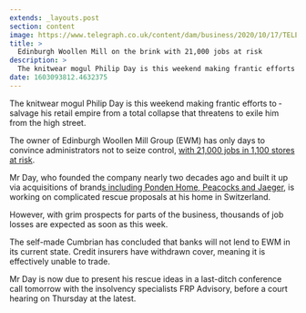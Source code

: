 ```yaml
--- 
extends: _layouts.post 
section: content 
image: https://www.telegraph.co.uk/content/dam/business/2020/10/17/TELEMMGLPICT000241545138_trans_NvBQzQNjv4BqY4-XNG_7v-V2jIZ3ghNYKP1t5ZPBjCp4E7DoAcEnUTU.jpeg?impolicy=logo-overlay 
title: > 
  Edinburgh Woollen Mill on the brink with 21,000 jobs at risk 
description: > 
  The knitwear mogul Philip Day is this weekend making frantic efforts to ­salvage his retail empire from a total collapse that threatens to exile him from the high street.The owner of Edinburgh Woollen Mill Group (EWM) has only days to convince administrators not to seize control, with 21,000 jobs in 1,100 stores at risk.However, with grim prospects for parts of the business, thousands of job losses are expected as soon as this week.The self-made Cumbrian has concluded that banks will not lend to EWM in its ­current state.Credit insurers have withdrawn cover, meaning it is effectively unable to trade. 
date: 1603093812.4632375 
--- 
```

<div><p>The knitwear mogul Philip Day is this weekend making frantic efforts to &#173;salvage his retail empire from a total collapse that threatens to exile him from the high street.</p>
<p>The owner of Edinburgh Woollen Mill Group (EWM) has only days to convince administrators not to seize control, <a href="https://www.telegraph.co.uk/business/2020/10/16/peacocks-edinburgh-woollen-mill-shut-50-stores/">with 21,000 jobs in 1,100 stores at risk</a>.</p>
<p>Mr Day, who founded the company nearly two decades ago and built it up via acquisitions of brand<a href="https://www.telegraph.co.uk/business/2020/10/09/24000-jobs-danger-peacocks-jaeger-owner-faces-collapse/">s including Ponden Home, Peacocks and Jaeger</a>, is working on complicated rescue proposals at his home in Switzerland.</p>
<p>However, with grim prospects for parts of the business, thousands of job losses are expected as soon as this week.</p>
<p>The self-made Cumbrian has concluded that banks will not lend to EWM in its &#173;current state. Credit insurers have withdrawn cover, meaning it is effectively unable to trade.</p>
<p>Mr Day is now due to present his rescue ideas in a last-ditch conference call tomorrow with the insolvency specialists FRP Advisory, before a court hearing on Thursday at the latest.</p>
</div>